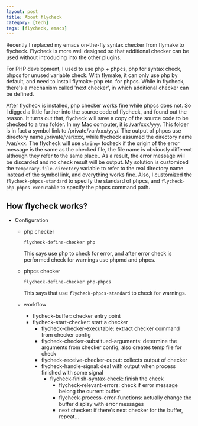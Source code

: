 ```yaml
---
layout: post
title: About flycheck
category: [tech]
tags: [flycheck, emacs]
---
```

Recently I replaced my emacs on-the-fly syntax checker from flymake to flycheck. Flycheck is more well designed so that additional checker can be used without
introducing into the other plugins.

For PHP development, I used to use php + phpcs, php for syntax check, phpcs for unused variable check. With flymake, it can only use php by default, and need to
install flymake-php etc. for phpcs. While in flycheck, there's a mechanism called 'next checker', in which additional checker can be defined.

After flycheck is installed, php checker works fine while phpcs does not. So I digged a little further into the source code of flycheck, and found out the reason.
It turns out that, flycheck will save a copy of the source code to be checked to a tmp folder. In my Mac computer, it is /var/xxx/yyy. This folder is in fact a symbol link
to /private/var/xxx/yyy/. The output of phpcs use directory name /private/var/xxx, while flycheck assumed the directory name /var/xxx. The flycheck will use ```string=``` tocheck if the origin of
the error message is the same as the checked file, the file name is obviously different although they refer to the same place.. As a result, the error message will be discarded and no check result will be output.
My solution is customized the ```temporary-file-directory``` variable to refer to the real directory name instead of the symbol link, and everything works fine. Also, I customized the ```flycheck-phpcs-standard``` to
specify the standard of phpcs, and ```flycheck-php-phpcs-executable``` to specify the phpcs command path.

## How flycheck works? ##

- Configuration

  - php checker

    ```
    flycheck-define-checker php
    ```
    This says use php to check for error, and after error check is performed check for warnings use phpmd and phpcs.

  - phpcs checker

    ```
    flycheck-define-checker php-phpcs
    ```
    This says that use ```flycheck-phpcs-standard``` to check for warnings.
    
  - workflow
    - flycheck-buffer: checker entry point
    - flycheck-start-checker: start a checker
      - flycheck-checker-executable: extract checker command from checker config
      - flycheck-checker-substitued-arguments: determine the arguments from checker config, also creates temp file for check
      - flycheck-receive-checker-ouput: collects output of checker
      - flycheck-handle-signal: deal with output when process finished with some signal
        - flycheck-finish-syntax-check: finish the check
          - flycheck-relevant-errors: check if error message belong the current buffer
          - flycheck-process-error-functions: actually change the buffer display with error messages
          - next checker: if there's next checker for the buffer, repeat...




